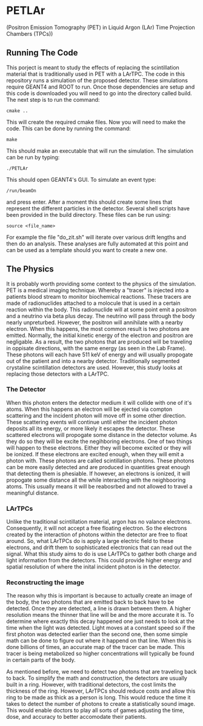 # PETLAr

(Positron Emission Tomography (PET) in Liquid Argon (LAr) Time Projection Chambers (TPCs))

## Running The Code

This porject is meant to study the effects of replacing the scintillation material that is traditionally used in PET with a LArTPC.
The code in this repository runs a simulation of the proposed detector. These simulations require GEANT4 and ROOT to run. 
Once those dependencies are setup and this code is downloaded you will need to go into the directory called build.
The next step is to run the command:
```
cmake ..
```
This will create the required cmake files. Now you will need to make the code. This can be done by running the command:
```
make
```
This should make an executable that will run the simulation. The simulation can be run by typing:
```
./PETLAr
```
This should open GEANT4's GUI. To simulate an event type:
```
/run/beamOn
```
and press enter. After a moment this should create some lines that represent the different particles in the detector.
Several shell scripts have been provided in the build directory. These files can be run using:
```
source <file_name>
```
For example the file "do_zit.sh" will iterate over various drift lengths and then do an analysis. 
These analyses are fully automated at this point and can be used as a template should you want to create a new one.

## The Physics
It is probably worth providing some context to the physics of the simulation.
PET is a medical imaging technique. Whereby a "tracer" is injected into a patients blood stream to monitor biochemical reactions.
These tracers are made of radionuclides attached to a molocule that is used in a certain reaction within the body.
This radionuclide will at some point emit a positron and a neutrino via beta plus decay. The neutrino will pass through the body nearly unpreturbed.
However, the positron will annihilate with a nearby electron. 
When this happens, the most common result is two photons are emitted. 
Normally, the initial kinetic energy of the electron and positron are negligable. 
As a result, the two photons that are produced will be traveling in oppisate directions, with the same energy (as seen in the Lab Frame).
These photons will each have 511 keV of energy and will usually propogate out of the patient and into a nearby detector. 
Traditionally segmented crystaline scintillation detectors are used. 
However, this study looks at replacing those detectors with a LArTPC. 

### The Detector 
When this photon enters the detector medium it will collide with one of it's atoms. 
When this happens an electron will be ejected via compton scattering and the incident photon will move off in some other direction.
These scattering events will continue until either the incident photon deposits all its energy, or more likely it escapes the detector.
These scattered electrons will propogate some distance in the detector volume. As they do so they will be excite the negihboring electrons.
One of two things will happen to these electrons. Either they will become excited or they will be ionized. 
If these electrons are excited enough, when they will emit a photon with. These photons are called scintillation photons. 
These photons can be more easily detected and are produced in quantities great enough that detecting them is phesiable. 
If however, an electrons is ionized, it will propogate some distance all the while interacting with the neighbooring atoms.
This usually means it will be reabosrbed and not allowed to travel a meaningful distance.

### LArTPCs
Unlike the traditional scintillation material, argon has no valance electrons.
Consequently, it will not accept a free floating electron. So the electrons created by the interaction of photons within the detector are free to float around.
So, what LArTPCs do is apply a large electric field to these electrons, and drift them to sophisticated electronics that can read out the signal. 
What this study aims to do is use LArTPCs to gather both charge and light information from the detectors. 
This could provide higher energy and spatial resolution of where the inital incident photon is in the detector. 

### Reconstructing the image
The reason why this is important is because to actually create an image of the body, the two photons that are emitted back to back have to be detected. 
Once they are detected, a line is drawn between them. A higher resolution means the thinner that line will be and the more accurate it is. 
To determine where exactly this decay happened one just needs to look at the time when the light was detected. 
Light moves at a constant speed so if the first photon was detected earlier than the second one, then some simple math can be done to figure out where it happend on that line. When this is done billions of times, an accurate map of the tracer can be made. 
This tracer is being metabolized so higher concentrations will typically be found in certain parts of the body. 

As mentioned before, we need to detect two photons that are traveling back to back. 
To simplify the math and construction, the detectors are usually built in a ring.
However, with traditional detectors, the cost limits the thickness of the ring. 
However, LArTPCs should reduce costs and allow this ring to be made as thick as a person is long. 
This would reduce the time it takes to detect the number of photons to create a statistically sound image.
This would enable doctors to play all sorts of games adjusting the time, dose, and accuracy to better accomodate their patients.
